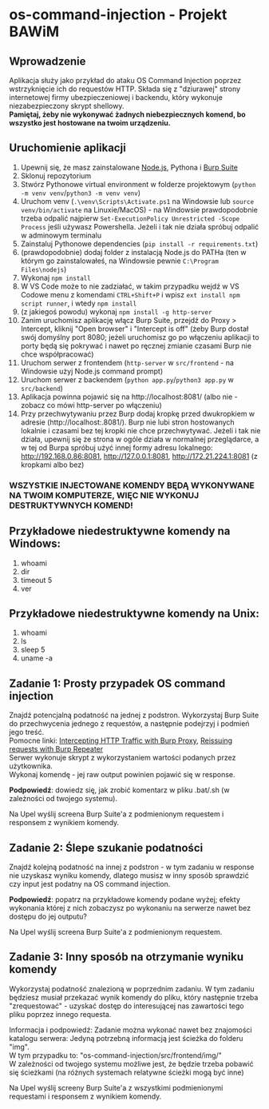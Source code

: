 # os-command-injection - Projekt BAWiM
## Wprowadzenie
Aplikacja służy jako przykład do ataku OS Command Injection poprzez wstrzyknięcie ich do requestów HTTP. Składa się z "dziurawej" strony internetowej firmy ubezpieczeniowej i backendu, który wykonuje niezabezpieczony skrypt shellowy.   
**Pamiętaj, żeby nie wykonywać żadnych niebezpiecznych komend, bo wszystko jest hostowane na twoim urządzeniu.**
## Uruchomienie aplikacji
1. Upewnij się, że masz zainstalowane [Node.js](https://nodejs.org/en), Pythona i [Burp Suite](https://portswigger.net/burp/releases/professional-community-2023-11-1-4?requestededition=community&requestedplatform=)
2. Sklonuj repozytorium
3. Stwórz Pythonowe virtual environment w folderze projektowym (`python -m venv venv`/`python3 -m venv venv`)
4. Uruchom venv (`.\venv\Scripts\Activate.ps1` na Windowsie lub `source venv/bin/activate` na Linuxie/MacOS) - na Windowsie prawdopodobnie trzeba odpalić najpierw `Set-ExecutionPolicy Unrestricted -Scope Process` jeśli używasz Powershella. Jeżeli i tak nie działa spróbuj odpalić w adminowym terminalu
5. Zainstaluj Pythonowe dependencies (`pip install -r requirements.txt`)
6. (prawdopodobnie) dodaj folder z instalacją Node.js do PATHa (ten w którym go zainstalowałeś, na Windowsie pewnie `C:\Program Files\nodejs`)
7. Wykonaj `npm install`
8. W VS Code może to nie zadziałać, w takim przypadku wejdź w VS Codowe menu z komendami `CTRL+Shift+P` i wpisz `ext install npm script runner`, i wtedy `npm install`
9. (z jakiegoś powodu) wykonaj `npm install -g http-server`
10. Zanim uruchomisz aplikację włącz Burp Suite, przejdź do Proxy > Intercept, kliknij "Open browser" i "Intercept is off" (żeby Burp dostał swój domyślny port 8080; jeżeli uruchomisz go po włączeniu aplikacji to porty będą się pokrywać i nawet po ręcznej zmianie czasami Burp nie chce współpracować) 
11. Uruchom serwer z frontendem (`http-server` w `src/frontend`  - na Windowsie użyj Node.js command prompt)
12. Uruchom serwer z backendem (`python app.py`/`python3 app.py` w `src/backend`)
13. Aplikacja powinna pojawić się na http://localhost:8081/ (albo nie - zobacz co mówi http-server po włączeniu)
14. Przy przechwytywaniu przez Burp dodaj kropkę przed dwukropkiem w adresie (http://localhost:.8081/). Burp nie lubi stron hostowanych lokalnie i czasami bez tej kropki nie chce przechwytywać. Jeżeli i tak nie działa, upewnij się że strona w ogóle działa w normalnej przeglądarce, a w tej od Burpa spróbuj użyć innej formy adresu lokalnego:  http://192.168.0.86:8081, http://127.0.0.1:8081, http://172.21.224.1:8081 (z kropkami albo bez)

### WSZYSTKIE INJECTOWANE KOMENDY BĘDĄ WYKONYWANE NA TWOIM KOMPUTERZE, WIĘC NIE WYKONUJ DESTRUKTYWNYCH KOMEND!

## Przykładowe niedestruktywne komendy na Windows:
1. whoami
2. dir
3. timeout 5
4. ver

## Przykładowe niedestruktywne komendy na Unix:
1. whoami
2. ls
3. sleep 5
4. uname -a

## Zadanie 1: Prosty przypadek OS command injection
Znajdź potencjalną podatność na jednej z podstron. Wykorzystaj Burp Suite do przechwycenia jednego z requestów, a następnie podejrzyj i podmień jego treść.  
Pomocne linki: [Intercepting HTTP Traffic with Burp Proxy](https://portswigger.net/burp/documentation/desktop/getting-started/intercepting-http-traffic), [Reissuing requests with Burp Repeater](https://portswigger.net/burp/documentation/desktop/getting-started/reissuing-http-requests)  
Serwer wykonuje skrypt z wykorzystaniem wartości podanych przez użytkownika.  
Wykonaj komendę - jej raw output powinien pojawić się w response.

**Podpowiedź**: dowiedz się, jak zrobić komentarz w pliku .bat/.sh (w zależności od twojego systemu).

Na Upel wyślij screena Burp Suite'a z podmienionym requestem i responsem z wynikiem komendy.

## Zadanie 2: Ślepe szukanie podatności
Znajdź kolejną podatność na innej z podstron - w tym zadaniu w response nie uzyskasz wyniku komendy, dlatego musisz w inny sposób sprawdzić czy input jest podatny na OS command injection.

**Podpowiedź**: popatrz na przykładowe komendy podane wyżej; efekty wykonania której z nich zobaczysz po wykonaniu na serwerze nawet bez dostępu do jej outputu?

Na Upel wyślij screena Burp Suite'a z podmienionym requestem.

## Zadanie 3: Inny sposób na otrzymanie wyniku komendy
Wykorzystaj podatność znalezioną w poprzednim zadaniu. W tym zadaniu będziesz musiał przekazać wynik komendy do pliku, który następnie trzeba "zrequestować" - uzyskać dostęp do interesującej nas zawartości tego pliku poprzez innego requesta.

Informacja i podpowiedź:
Zadanie można wykonać nawet bez znajomości katalogu serwera: Jedyną potrzebną informacją jest ścieżka do folderu "img".  
W tym przypadku to: "os-command-injection/src/frontend/img/"  
W zależności od twojego systemu możliwe jest, że będzie trzeba pobawić się ścieżkami (na różnych systemach relatywne ścieżki mogą być inne)

Na Upel wyślij screeny Burp Suite'a z wszystkimi podmienionymi requestami i responsem z wynikiem komendy.


